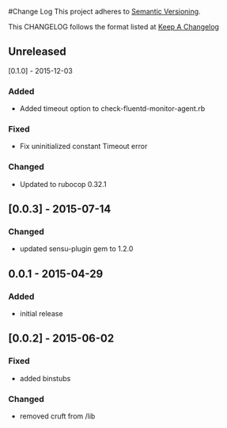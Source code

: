 #Change Log
This project adheres to [Semantic Versioning](http://semver.org/).

This CHANGELOG follows the format listed at [Keep A Changelog](http://keepachangelog.com/)

## Unreleased

[0.1.0] - 2015-12-03
### Added
- Added timeout option to check-fluentd-monitor-agent.rb

### Fixed
- Fix uninitialized constant Timeout error

### Changed
- Updated to rubocop 0.32.1

## [0.0.3] - 2015-07-14
### Changed
- updated sensu-plugin gem to 1.2.0

## 0.0.1 - 2015-04-29

### Added
- initial release

## [0.0.2] - 2015-06-02

### Fixed
- added binstubs

### Changed
- removed cruft from /lib
